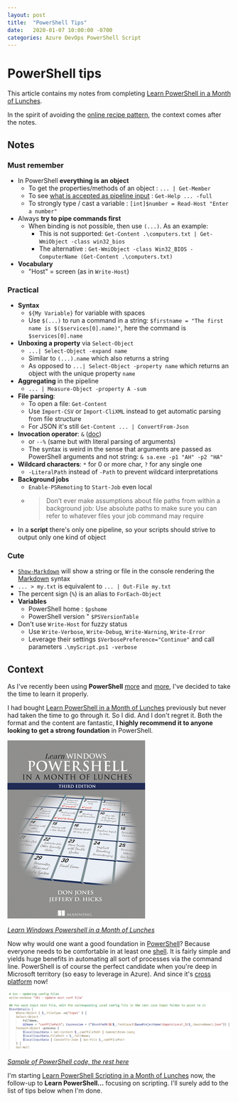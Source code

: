 ```yaml
---
layout: post
title:  "PowerShell Tips"
date:   2020-01-07 10:00:00 -0700
categories: Azure DevOps PowerShell Script
---
```


# PowerShell tips

This article contains my notes from completing [Learn PowerShell in a Month of Lunches](https://www.manning.com/books/learn-windows-powershell-in-a-month-of-lunches-third-edition).

In the spirit of avoiding the [online recipe pattern](https://www.theguardian.com/food/2019/feb/23/do-online-recipes-come-with-too-much-backstory-its-all-part-of-the-joy-of-food), the context comes after the notes.

## Notes

### Must remember

- In PowerShell **everything is an object**
  - To get the properties/methods of an object : `... | Get-Member`
  - To see [what is accepted as pipeline input](https://docs.microsoft.com/en-us/powershell/module/microsoft.powershell.core/about/about_pipelines?view=powershell-7#methods-of-accepting-pipeline-input) : `Get-Help ... -full`
  - To strongly type / cast a variable : `[int]$number = Read-Host "Enter a number"`
- Always **try to pipe commands first**
  - When binding is not possible, then use `(...)`. As an example:
    - This is not supported: `Get-Content .\computers.txt | Get-WmiObject -class win32_bios`
    - The alternative : `Get-WmiObject -class Win32_BIOS -ComputerName (Get-Content .\computers.txt)`
- **Vocabulary**
  - "Host" = screen (as in `Write-Host`)

### Practical

- **Syntax**
  - `${My Variable}` for variable with spaces
  - Use `$(...)` to run a command in a string: `$firstname = "The first name is $($services[0].name)"`, here the command is `$services[0].name`
- **Unboxing a property** via `Select-Object`
  - `...| Select-Object -expand name`
  - Similar to `(...).name` which also returns a string
  - As opposed to `...| Select-Object -property name` which returns an object with the unique property `name`
- **Aggregating** in the pipeline
  - `... | Measure-Object -property A -sum`
- **File parsing**:
  - To open a file: `Get-Content`
  - Use `Import-CSV` or `Import-CliXML` instead to get automatic parsing from file structure
  - For JSON it's still `Get-Content ... | ConvertFrom-Json`
- **Invocation operator**: `&` ([doc](https://docs.microsoft.com/en-us/powershell/module/microsoft.powershell.core/about/about_operators?view=powershell-7#call-operator-))
  - or `--%` (same but with literal parsing of arguments)
  - The syntax is weird in the sense that arguments are passed as PowerShell arguments and not string: `& sa.exe -p1 "AH" -p2 "HA"`
- **Wildcard characters**: `*` for 0 or more char, `?` for any single one
  - `-LiteralPath` instead of `-Path` to prevent wildcard interpretations
- **Background jobs**
  - `Enable-PSRemoting` to `Start-Job` even local
  - >Don’t ever make assumptions about file paths from within a background job: Use absolute paths to make sure you can refer to whatever files your job command may require
- In a **script** there's only one pipeline, so your scripts should strive to output only one kind of object

### Cute

- [`Show-Markdown`](https://docs.microsoft.com/en-us/powershell/module/microsoft.powershell.utility/show-markdown?view=powershell-7) will show a string or file in the console rendering the [Markdown](https://github.com/adam-p/markdown-here/wiki/Markdown-Cheatsheet) syntax
- `... > my.txt` is equivalent to  `... | Out-File my.txt`
- The percent sign (`%`) is an alias to `ForEach-Object`
- **Variables**
  - PowerShell home : `$pshome`
  - PowerShell version " `$PSVersionTable`
- Don't use `Write-Host` for fuzzy status
  - Use `Write-Verbose`, `Write-Debug`, `Write-Warning`, `Write-Error`
  - Leverage their settings `$VerbosePreference="Continue"` and call parameters `.\myScript.ps1 -verbose`

## Context

As I've recently been using **PowerShell** [more](https://www.eiden.ca/asa-alm-103/) and [more](https://github.com/Fleid/asa.unittest), I've decided to take the time to learn it properly.

I had bought [Learn PowerShell in a Month of Lunches](https://www.manning.com/books/learn-windows-powershell-in-a-month-of-lunches-third-edition) previously but never had taken the time to go through it. So I did. And I don't regret it. Both the format and the content are fantastic, **I highly recommend it to anyone looking to get a strong foundation** in PowerShell.

![Cover of Learn Windows Powershell in a Month of Lunches](https://github.com/Fleid/fleid.github.io/blob/master/_posts/202002_powershell_tips/cover1.png?raw=true)

*[Learn Windows Powershell in a Month of Lunches](https://www.manning.com/books/learn-windows-powershell-in-a-month-of-lunches-third-edition)*

Now why would one want a good foundation in [PowerShell](https://docs.microsoft.com/en-us/powershell/)? Because everyone needs to be comfortable in at least one [shell](https://en.wikipedia.org/wiki/Shell_%28computing%29). It is fairly simple and yields huge benefits in automating all sort of processes via the command line. PowerShell is of course the perfect candidate when you're deep in Microsoft territory (so easy to leverage in Azure). And since it's [cross platform](https://github.com/powershell/powershell) now!

![Sample of PowerShell code - look at me flexing my mad](https://github.com/Fleid/fleid.github.io/blob/master/_posts/202002_powershell_tips/ps_sample.png?raw=true)

*[Sample of PowerShell code, the rest here](https://github.com/Fleid/asa.unittest/blob/master/unittest/2_act/unittest_prun.ps1)*

I'm starting [Learn PowerShell Scripting in a Month of Lunches](https://www.manning.c8om/books/learn-powershell-scripting-in-a-month-of-lunches) now, the follow-up to **Learn PowerShell...** focusing on scripting. I'll surely add to the list of tips below when I'm done.